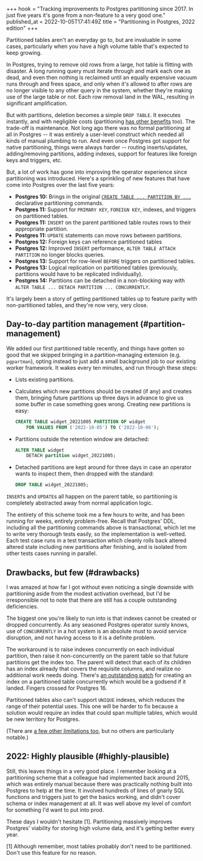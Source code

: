 +++
hook = "Tracking improvements to Postgres partitioning since 2017. In just five years it's gone from a non-feature to a very good one."
published_at = 2022-10-05T17:41:49Z
title = "Partitioning in Postgres, 2022 edition"
+++

Partitioned tables aren't an everyday go to, but are invaluable in some cases, particularly when you have a high volume table that's expected to keep growing.

In Postgres, trying to remove old rows from a large, hot table is flitting with disaster. A long running query must iterate through and mark each one as dead, and even then nothing is reclaimed until an equally expensive vacuum runs through and frees space, and only when it's allowed to after rows are no longer visible to any other query in the system, whether they're making use of the large table or not. Each row removal land in the WAL, resulting in significant amplification.

But with partitions, deletion becomes a simple `DROP TABLE`. It executes instantly, and with negligible costs (partitioning [has other benefits](https://www.postgresql.org/docs/current/ddl-partitioning.html) too). The trade-off is maintenance. Not long ago there was no formal partitioning at all in Postgres -- it was entirely a user-level construct which needed all kinds of manual plumbing to run. And even once Postgres got support for native partitioning, things were always harder -- routing inserts/updates, adding/removing partitions, adding indexes, support for features like foreign keys and triggers, etc.

But, a lot of work has gone into improving the operator experience since partitioning was introduced. Here's a sprinkling of new features that have come into Postgres over the last five years:

* **Postgres 10:** Brings in the original [`CREATE TABLE ... PARTITION BY ...`](https://www.postgresql.org/message-id/flat/55D3093C.5010800@lab.ntt.co.jp) declarative partitioning commands.
* **Postgres 11:** Support for `PRIMARY KEY`, `FOREIGN KEY`, indexes, and triggers on partitioned tables.
* **Postgres 11:** `INSERT` on the parent partitioned table routes rows to their appropriate partition.
* **Postgres 11:** `UPDATE` statements can move rows between partitions.
* **Postgres 12:** Foreign keys can reference partitioned tables
* **Postgres 12:** Improved `INSERT` performance, `ALTER TABLE ATTACH PARTITION` no longer blocks queries.
* **Postgres 13:** Support for row-level `BEFORE` triggers on partitioned tables.
* **Postgres 13:** Logical replication on partitioned tables (previously, partitions would have to be replicated individually).
* **Postgres 14:** Partitions can be detached in a non-blocking way with `ALTER TABLE ... DETACH PARTITION ... CONCURRENTLY`.

It's largely been a story of getting partitioned tables up to feature parity with non-partitioned tables, and they're now very, very close.

## Day-to-day partition management (#partition-management)

We added our first partitioned table recently, and things have gotten so good that we skipped bringing in a partition-managing extension (e.g. `pgpartman`), opting instead to just add a small background job to our existing worker framework. It wakes every ten minutes, and run through these steps:

* Lists existing partitions.

* Calculates which new partitions should be created (if any) and creates them, bringing future partitions up three days in advance to give us some buffer in case something goes wrong. Creating new partitions is easy:

    ``` sql
    CREATE TABLE widget_20221005 PARTITION OF widget
        FOR VALUES FROM ('2022-10-05') TO ('2022-10-06');
    ```

* Partitions outside the retention window are detached:

    ``` sql
    ALTER TABLE widget
        DETACH partition widget_20221005;
    ```

* Detached partitions are kept around for three days in case an operator wants to inspect them, then dropped with the standard:

    ``` sql
    DROP TABLE widget_20221005;
    ```

`INSERT`s and `UPDATE`s all happen on the parent table, so partitioning is completely abstracted away from normal application logic.

The entirety of this scheme took me a few hours to write, and has been running for weeks, entirely problem-free. Recall that Postgres' DDL, including all the partitioning commands above is transactional, which let me to write very thorough tests easily, so the implementation is well-vetted. Each test case runs in a test transaction which cleanly rolls back altered altered state including new partitions after finishing, and is isolated from other tests cases running in parallel.

## Drawbacks, but few (#drawbacks)

I was amazed at how far I got without even noticing a single downside with partitioning aside from the modest activation overhead, but I'd be irresponsible not to note that there are still has a couple outstanding deficiencies.

The biggest one you're likely to run into is that indexes cannot be created or dropped concurrently. As any seasoned Postgres operator surely knows, use of `CONCURRENTLY` in a hot system is an absolute must to avoid service disruption, and not having access to it is a definite problem.

The workaround is to raise indexes concurrently on each individual partition, then raise it non-concurrently on the parent table so that future partitions get the index too. The parent will detect that each of its children has an index already that covers the requisite columns, and realize no additional work needs doing. There's [an outstanding patch](https://commitfest.postgresql.org/35/2815/) for creating an index on a partitioned table concurrently which would be a godsend if it landed. Fingers crossed for Postgres 16.

Partitioned tables also can't support `UNIQUE` indexes, which reduces the range of their potential uses. This one will be harder to fix because a solution would require an index that could span multiple tables, which would be new territory for Postgres.

(There are [a few other limitations too](https://www.postgresql.org/docs/current/ddl-partitioning.html#DDL-PARTITIONING-DECLARATIVE-LIMITATIONS), but no others are particularly notable.)

## 2022: Highly plausible (#highly-plausible)

Still, this leaves things in a very good place. I remember looking at a partitioning scheme that a colleague had implemented back around 2015, which was entirely manual because there was practically nothing built into Postgres to help at the time. It involved hundreds of lines of gnarly SQL functions and triggers just to get the basics working, and didn't cover schema or index management at all. It was well above my level of comfort for something I'd want to put into prod.

These days I wouldn't hesitate [1]. Partitioning massively improves Postgres' viability for storing high volume data, and it's getting better every year.

[1] Although remember, most tables probably don't need to be partitioned. Don't use this feature for no reason.
